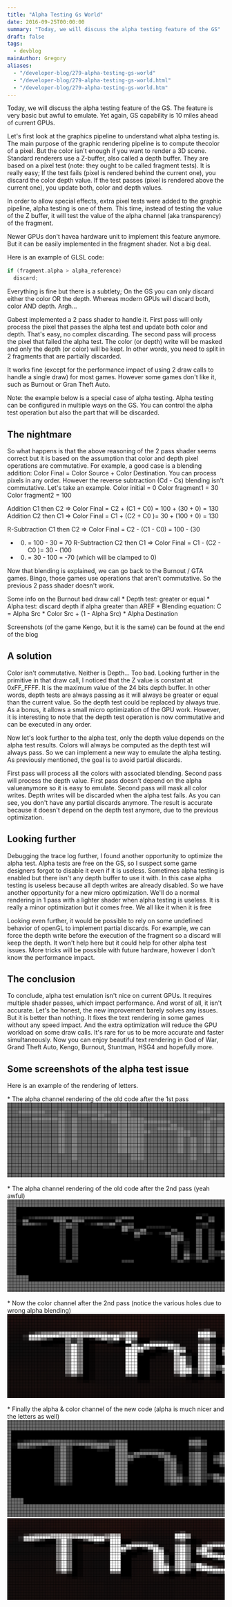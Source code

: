 ```yaml
---
title: "Alpha Testing Gs World"
date: 2016-09-25T00:00:00
summary: "Today, we will discuss the alpha testing feature of the GS"
draft: false
tags:
  - devblog
mainAuthor: Gregory
aliases:
  - "/developer-blog/279-alpha-testing-gs-world"
  - "/developer-blog/279-alpha-testing-gs-world.html"
  - "/developer-blog/279-alpha-testing-gs-world.htm"
---
```


Today, we will discuss the alpha testing feature of the GS. The feature
is very basic but awful to emulate. Yet again, GS capability is 10 miles
ahead of current GPUs.

Let's first look at the graphics pipeline to understand what alpha
testing is. The main purpose of the graphic rendering pipeline is to
compute thecolor of a pixel. But the color isn't enough if you want to
render a 3D scene. Standard renderers use a Z-buffer, also called a
depth buffer. They are based on a pixel test (note: they ought to be
called fragment tests). It is really easy; If the test fails (pixel is
rendered behind the current one), you discard the color depth value. If
the test passes (pixel is rendered above the current one), you update
both, color and depth values.


In order to allow special effects, extra pixel tests were added to the
graphic pipeline, alpha testing is one of them. This time, instead of
testing the value of the Z buffer, it will test the value of the alpha
channel (aka transparency) of the fragment.

Newer GPUs don't havea hardware unit to implement this feature anymore.
But it can be easily implemented in the fragment shader. Not a big
deal.

Here is an example of GLSL code:

```cpp
if (fragment.alpha > alpha_reference)
  discard;
```

Everything is fine but there is a subtlety; On the GS you can only
discard either the color OR the depth. Whereas modern GPUs will discard
both, color AND depth. Argh...

Gabest implemented a 2 pass shader to handle it. First pass will only
process the pixel that passes the alpha test and update both color and
depth. That's easy, no complex discarding. The second pass will process
the pixel that failed the alpha test. The color (or depth) write will be
masked and only the depth (or color) will be kept. In other words, you
need to split in 2 fragments that are partially discarded.

It works fine (except for the performance impact of using 2 draw calls
to handle a single draw) for most games. However some games don't like
it, such as Burnout or Gran Theft Auto.

Note: the example below is a special case of alpha testing. Alpha
testing can be configured in multiple ways on the GS. You can control
the alpha test operation but also the part that will be discarded.

## The nightmare

So what happens is that the above reasoning of the 2 pass shader seems
correct but it is based on the assumption that color and depth pixel
operations are commutative. For example, a good case is a blending
addition: Color Final = Color Source + Color Destination. You can
process pixels in any order. However the reverse subtraction (Cd - Cs)
blending isn't commutative.
Let's take an example.
Color initial = 0
Color fragment1 = 30
Color fragment2 = 100

Addition C1 then C2 =&gt; Color Final = C2 + (C1 + C0) = 100 + (30 + 0)
= 130
Addition C2 then C1 =&gt; Color Final = C1 + (C2 + C0 )= 30 + (100 + 0)
= 130

R-Subtraction C1 then C2 =&gt; Color Final = C2 - (C1 - C0) = 100 - (30
- 0) = 100 - 30 = 70
R-Subtraction C2 then C1 =&gt; Color Final = C1 - (C2 - C0 )= 30 - (100
- 0) = 30 - 100 = -70 (which will be clamped to 0)

Now that blending is explained, we can go back to the Burnout / GTA
games. Bingo, those games use operations that aren't commutative. So the
previous 2 pass shader doesn't work.

Some info on the Burnout bad draw call
\* Depth test: greater or equal
\* Alpha test: discard depth if alpha greater than AREF
\* Blending equation: C = Alpha Src \* Color Src + (1 - Alpha Src) \*
Alpha Destination

Screenshots (of the game Kengo, but it is the same) can be found at the end of the blog

## A solution

Color isn't commutative. Neither is Depth... Too bad. Looking further in
the primitive in that draw call, I noticed that the Z value is constant
at 0xFF\_FFFF. It is the maximum value of the 24 bits depth buffer. In
other words, depth tests are always passing as it will always be greater
or equal than the current value. So the depth test could be replaced by
always true. As a bonus, it allows a small micro optimization of the GPU
work. However, it is interesting to note that the depth test operation
is now commutative and can be executed in any order.

Now let's look further to the alpha test, only the depth value depends
on the alpha test results. Colors will always be computed as the depth
test will always pass. So we can implement a new way to emulate the
alpha testing. As previously mentioned, the goal is to avoid partial
discards.

First pass will process all the colors with associated blending. Second
pass will process the depth value. First pass doesn't depend on the
alpha valueanymore so it is easy to emulate. Second pass will mask all
color writes. Depth writes will be discarded when the alpha test fails.
As you can see, you don't have any partial discards anymore. The result
is accurate because it doesn't depend on the depth test anymore, due to
the previous optimization.

## Looking further

Debugging the trace log further, I found another opportunity to optimize
the alpha test. Alpha tests are free on the GS, so I suspect some game
designers forgot to disable it even if it is useless. Sometimes alpha
testing is enabled but there isn't any depth buffer to use it with. In
this case alpha testing is useless because all depth writes are already
disabled. So we have another opportunity for a new micro optimization.
We'll do a normal rendering in 1 pass with a lighter shader when alpha
testing is useless. It is really a minor optimization but it comes free.
We all like it when it is free

Looking even further, it would be possible to rely on some undefined
behavior of openGL to implement partial discards. For example, we can
force the depth write before the execution of the fragment so a discard
will keep the depth. It won't help here but it could help for other
alpha test issues. More tricks will be possible with future hardware,
however I don't know the performance impact.

## The conclusion

To conclude, alpha test emulation isn't nice on current GPUs. It
requires multiple shader passes, which impact performance. And worst of
all, it isn't accurate. Let's be honest, the new improvement barely
solves any issues. But it is better than nothing. It fixes the text
rendering in some games without any speed impact. And the extra
optimization will reduce the GPU workload on some draw calls. It's rare
for us to be more accurate and faster simultaneously. Now you can enjoy
beautiful text rendering in God of War, Grand Theft Auto, Kengo,
Burnout, Stuntman, HSG4 and hopefully more.

## Some screenshots of the alpha test issue


Here is an example of the rendering of letters.

\* The alpha channel rendering of the old code after the 1st pass
![](./img/this_first_pass_alpha.png)

\* The alpha channel rendering of the old code after the 2nd pass (yeah
awful)
![](./img/this_2nd_pass_alpha.png)

\* Now the color channel after the 2nd pass (notice the various holes
due to wrong alpha blending)
![](./img/this_color.png)

\* Finally the alpha & color channel of the new code (alpha is much
nicer and the letters as well)
![](./img/this_good.png)
![](./img/this_color_good.png)

